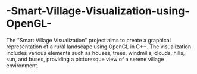 # -Smart-Village-Visualization-using-OpenGL-
The "Smart Village Visualization" project aims to create a graphical representation of a rural landscape using OpenGL in C++. The visualization includes various elements such as houses, trees, windmills, clouds, hills, sun, and buses, providing a picturesque view of a serene village environment.  
